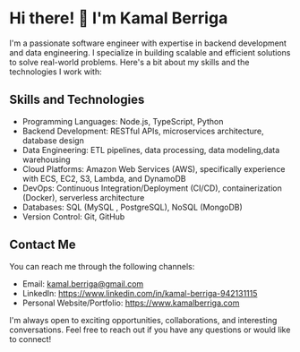 # Hi there! 👋 I'm Kamal Berriga

I'm a passionate software engineer with expertise in backend development and data engineering. I specialize in building scalable and efficient solutions to solve real-world problems. Here's a bit about my skills and the technologies I work with:

## Skills and Technologies

- Programming Languages: Node.js, TypeScript, Python
- Backend Development: RESTful APIs, microservices architecture, database design
- Data Engineering: ETL pipelines, data processing, data modeling,data warehousing
- Cloud Platforms: Amazon Web Services (AWS), specifically experience with ECS, EC2, S3, Lambda, and DynamoDB
- DevOps: Continuous Integration/Deployment (CI/CD), containerization (Docker), serverless architecture
- Databases: SQL (MySQL , PostgreSQL), NoSQL (MongoDB)
- Version Control: Git, GitHub

## Contact Me

You can reach me through the following channels:

- Email: kamal.berriga@gmail.com
- LinkedIn: https://www.linkedin.com/in/kamal-berriga-942131115
- Personal Website/Portfolio: https://www.kamalberriga.com

I'm always open to exciting opportunities, collaborations, and interesting conversations. Feel free to reach out if you have any questions or would like to connect!

